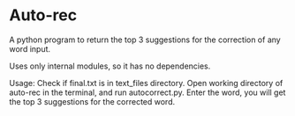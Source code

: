 # Auto-rec

A python program to return the top 3 suggestions for the correction of any word input. 

Uses only internal modules, so it has no dependencies.

Usage: Check if final.txt is in text_files directory. Open working directory of auto-rec in the terminal, and run autocorrect.py. Enter the word, you will get the top 3 suggestions for the corrected word.
